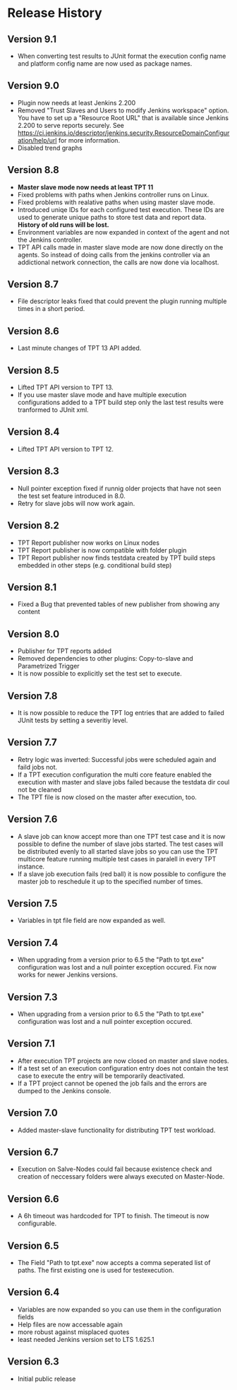 Release History
===
## Version 9.1

-   When converting test results to JUnit format the execution config name and platform config name are now used as package names.

## Version 9.0

-   Plugin now needs at least Jenkins 2.200
-   Removed "Trust Slaves and Users to modify Jenkins workspace" option. You
    have to set up a "Resource Root URL" that is available since Jenkins 2.200
    to serve reports securely. See
    https://ci.jenkins.io/descriptor/jenkins.security.ResourceDomainConfiguration/help/url
    for more information.
-   Disabled trend graphs


## Version 8.8

-   **Master slave mode now needs at least TPT 11**
-   Fixed problems with paths when Jenkins controller runs on Linux.
-   Fixed problems with realative paths when using master slave mode.
-   Introduced uniqe IDs for each configured test execution. These
    IDs are used to generate unique paths to store test data and report
    data. **History of old runs will be lost.**
-   Environment variables are now expanded in context of the agent and
    not the Jenkins controller.
-   TPT API calls made in master slave mode are now done directly on
    the agents. So instead of doing calls from the jenkins controller
    via an addictional network connection, the calls are now done via
    localhost.

## Version 8.7

-   File descriptor leaks fixed that could prevent the plugin running
    multiple times in a short period.

## Version 8.6

-   Last minute changes of TPT 13 API added.

## Version 8.5

-   Lifted TPT API version to TPT 13.
-   If you use master slave mode and have multiple execution
    configurations added to a TPT build step only the last test results
    were tranformed to JUnit xml.

## Version 8.4

-   Lifted TPT API version to TPT 12.

## Version 8.3

-   Null pointer exception fixed if runnig older projects that have not
    seen the test set feature introduced in 8.0.
-   Retry for slave jobs will now work again.

## Version 8.2

-   TPT Report publisher now works on Linux nodes
-   TPT Report publisher is now compatible with folder plugin
-   TPT Report publisher now finds testdata created by TPT build steps
    embedded in other steps (e.g. conditional build step)

## Version 8.1

-   Fixed a Bug that prevented tables of new publisher from showing any
    content

## Version 8.0

-   Publisher for TPT reports added
-   Removed dependencies to other plugins: Copy-to-slave and
    Parametrized Trigger
-   It is now possible to explicitly set the test set to execute.

## Version 7.8

-   It is now possible to reduce the TPT log entries that are added to
    failed JUnit tests by setting a severitiy level.

## Version 7.7

-   Retry logic was inverted: Successful jobs were scheduled again and
    faild jobs not.
-   If a TPT execution configuration the multi core feature enabled the
    execution with master and slave jobs failed because the testdata dir
    coul not be cleaned
-   The TPT file is now closed on the master after execution, too.

## Version 7.6

-   A slave job can know accept more than one TPT test case and it is
    now possible to define the number of slave jobs started. The test
    cases will be distributed evenly to all started slave jobs so you
    can use the TPT multicore feature running multiple test cases in
    paralell in every TPT instance.
-   If a slave job execution fails (red ball) it is now possible to
    configure the master job to reschedule it up to the specified number
    of times.

## Version 7.5

-   Variables in tpt file field are now expanded as well.

## Version 7.4

-   When upgrading from a version prior to 6.5 the "Path to tpt.exe"
    configuration was lost and a null pointer exception occured. Fix now
    works for newer Jenkins versions.

## Version 7.3

-   When upgrading from a version prior to 6.5 the "Path to tpt.exe"
    configuration was lost and a null pointer exception occured.

## Version 7.1

-   After execution TPT projects are now closed on master and slave
    nodes.
-   If a test set of an execution configuration entry does not contain
    the test case to execute the entry will be temporarily deactivated.
-   If a TPT project cannot be opened the job fails and the errors are
    dumped to the Jenkins console.

## Version 7.0

-   Added master-slave functionality for distributing TPT test workload.

## Version 6.7

-   Execution on Salve-Nodes could fail because existence check and
    creation of neccessary folders were always executed on Master-Node.

## Version 6.6

-   A 6h timeout was hardcoded for TPT to finish. The timeout is now
    configurable.

## Version 6.5

-   The Field "Path to tpt.exe" now accepts a comma seperated list of
    paths. The first existing one is used for testexecution.

## Version 6.4

-   Variables are now expanded so you can use them in the configuration
    fields
-   Help files are now accessable again
-   more robust against misplaced quotes
-   least needed Jenkins version set to LTS 1.625.1

## Version 6.3

-   Initial public release